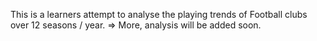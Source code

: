 This is a learners attempt to analyse the playing trends of Football clubs over 12 seasons / year.
=> More, analysis will be added soon.
